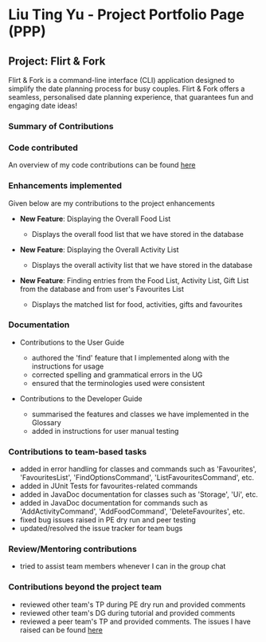 # Liu Ting Yu - Project Portfolio Page (PPP)

## Project: Flirt & Fork

Flirt & Fork is a command-line interface (CLI) application designed to simplify the date planning process for busy couples. Flirt & Fork offers a seamless, personalised date planning experience, that guarantees fun and engaging date ideas!

### Summary of Contributions

### Code contributed
An overview of my code contributions can be found [here](https://nus-cs2113-ay2324s2.github.io/tp-dashboard/?search=tiffanyliu0220&breakdown=true)

### Enhancements implemented
Given below are my contributions to the project enhancements

- **New Feature**: Displaying the Overall Food List
    - Displays the overall food list that we have stored in the database

- **New Feature**: Displaying the Overall Activity List
    - Displays the overall activity list that we have stored in the database

- **New Feature**: Finding entries from the Food List, Activity List, Gift List from the database and from user's Favourites List
    - Displays the matched list for food, activities, gifts and favourites

### Documentation
- Contributions to the User Guide
  - authored the 'find' feature that I implemented along with the instructions for usage
  - corrected spelling and grammatical errors in the UG
  - ensured that the terminologies used were consistent
  
- Contributions to the Developer Guide
  - summarised the features and classes we have implemented in the Glossary 
  - added in instructions for user manual testing

### Contributions to team-based tasks
- added in error handling for classes and commands such as 'Favourites', 'FavouritesList', 'FindOptionsCommand', 'ListFavouritesCommand', etc.
- added in JUnit Tests for favourites-related commands
- added in JavaDoc documentation for classes such as 'Storage', 'Ui', etc. 
- added in JavaDoc documentation for commands such as 'AddActivityCommand', 'AddFoodCommand', 'DeleteFavourites', etc.
- fixed bug issues raised in PE dry run and peer testing 
- updated/resolved the issue tracker for team bugs

### Review/Mentoring contributions
- tried to assist team members whenever I can in the group chat

### Contributions beyond the project team
- reviewed other team's TP during PE dry run and provided comments
- reviewed other team's DG during tutorial and provided comments
- reviewed a peer team's TP and provided comments. The issues I have raised can be found [here](https://github.com/AY2324S2-CS2113-F15-2/tp/issues/created_by/tiffanyliu0220)
